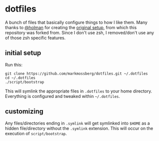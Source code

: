 # dotfiles

A bunch of files that basically configure things to how I like them. Many thanks to [@holman](https://github.com/holman)
for creating the [original setup](https://github.com/holman/dotfiles), from which this repository was forked from.
Since I don't use zsh, I removed/don't use any of those zsh specific features.

## initial setup

Run this:

```
git clone https://github.com/markmossberg/dotfiles.git ~/.dotfiles
cd ~/.dotfiles
./script/bootstrap
```

This will symlink the appropriate files in `.dotfiles` to your home directory.
Everything is configured and tweaked within `~/.dotfiles`.

## customizing

Any files/directories ending in `.symlink` will get symlinked into `$HOME` as a hidden file/directory without
the `.symlink` extension. This will occur on the execution of `script/bootstrap`.
